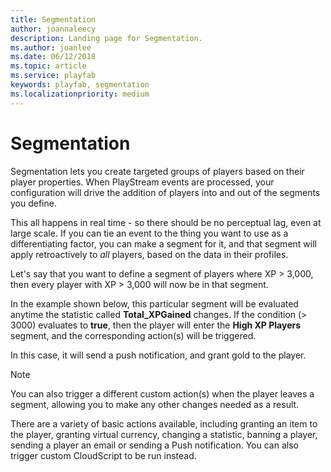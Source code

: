 ```yaml
---
title: Segmentation
author: joannaleecy
description: Landing page for Segmentation.
ms.author: joanlee
ms.date: 06/12/2018
ms.topic: article
ms.service: playfab
keywords: playfab, segmentation
ms.localizationpriority: medium
---
```


# Segmentation

Segmentation lets you create targeted groups of players based on their player properties. When PlayStream events are processed, your configuration will drive the addition of players into and out of the segments you define.

This all happens in real time - so there should be no perceptual lag, even at large scale. If you can tie an event to the thing you want to use as a differentiating factor, you can make a segment for it, and that segment will apply retroactively to *all* players, based on the data in their profiles.

Let's say that you want to define a segment of players where XP > 3,000, then every player with XP > 3,000 will now be in that segment.

In the example shown below, this particular segment will be evaluated anytime the statistic called **Total_XPGained** changes. If the condition (> 3000) evaluates to **true**, then the player will enter the **High XP Players** segment, and the corresponding action(s) will be triggered.

In this case, it will send a push notification, and grant gold to the player.

> [!NOTE]
> You can also trigger a different custom action(s) when the player leaves a segment, allowing you to make any other changes needed as a result.

There are a variety of basic actions available, including granting an item to the player, granting virtual currency, changing a statistic, banning a player, sending a player an email or sending a Push notification. You can also trigger custom CloudScript to be run instead.
